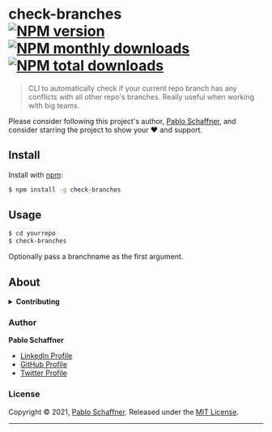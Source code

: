 # check-branches<br/> [![NPM version](https://img.shields.io/npm/v/check-branches.svg?style=flat)](https://www.npmjs.com/package/check-branches) [![NPM monthly downloads](https://img.shields.io/npm/dm/check-branches.svg?style=flat)](https://npmjs.org/package/check-branches) [![NPM total downloads](https://img.shields.io/npm/dt/check-branches.svg?style=flat)](https://npmjs.org/package/check-branches)

> CLI to automatically check if your current repo branch has any conflicts with all other repo's branches. Really useful when working with big teams.

Please consider following this project's author, [Pablo Schaffner](https://github.com/puntorigen), and consider starring the project to show your :heart: and support.

## Install

Install with [npm](https://www.npmjs.com/):

```sh
$ npm install -g check-branches
```

## Usage

```sh
$ cd yourrepo
$ check-branches
```

Optionally pass a branchname as the first argument.

## About

<details>
<summary><strong>Contributing</strong></summary>
Pull requests and stars are always welcome. For bugs and feature requests, [please create an issue](../../issues/new).
</details>

### Author

**Pablo Schaffner**

* [LinkedIn Profile](https://linkedin.com/in/pschaffner)
* [GitHub Profile](https://github.com/puntorigen)
* [Twitter Profile](https://twitter.com/punt0rigen)

### License

Copyright © 2021, [Pablo Schaffner](https://github.com/puntorigen).
Released under the [MIT License](LICENSE).

***